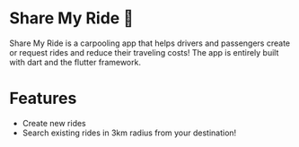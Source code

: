 # Share My Ride :blue_car:

Share My Ride is a carpooling app that helps drivers and passengers create or request rides and reduce their traveling costs! 
The app is entirely built with dart and the flutter framework.

# Features

  - Create new rides
  - Search existing rides in 3km radius from your destination!
  
